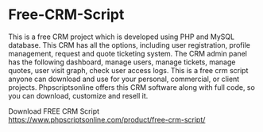 # Free-CRM-Script
This is a free CRM project which is developed using PHP and MySQL database. This CRM has all the options, including user registration, profile management, request and quote ticketing system. The CRM admin panel has the following dashboard, manage users, manage tickets, manage quotes, user visit graph, check user access logs. This is a free crm script anyone can download and use for your personal, commercial, or client projects. Phpscriptsonline offers this CRM software along with full code, so you can download, customize and resell it.

Download FREE CRM Script
https://www.phpscriptsonline.com/product/free-crm-script/
